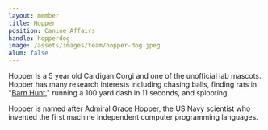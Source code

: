 ```yaml
---
layout: member
title: Hopper
position: Canine Affairs
handle: hopperdog
image: /assets/images/team/hopper-dog.jpeg
alum: false
---
```


Hopper is a 5 year old Cardigan Corgi and one of the unofficial lab mascots. Hopper has many research interests including chasing balls, finding rats in "[Barn Hunt](barnhunt.com/index.html)," running a 100 yard dash in 11 seconds, and splooting.

Hopper is named after [Admiral Grace Hopper](https://en.wikipedia.org/wiki/Grace_Hopper), the US Navy scientist who invented the first machine independent computer programming languages. 